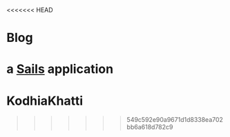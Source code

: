 <<<<<<< HEAD
# Blog

a [Sails](http://sailsjs.org) application
=======
# KodhiaKhatti
>>>>>>> 549c592e90a9671d1d8338ea702bb6a618d782c9
